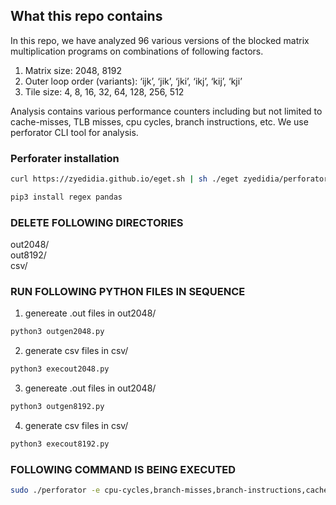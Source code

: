 ## What this repo contains

In this repo, we have analyzed 96 various versions of the blocked matrix multiplication programs on combinations of following factors.
1. Matrix size: 2048, 8192
2. Outer loop order (variants): ‘ijk’, ‘jik’, ‘jki’, ‘ikj’, ‘kij’, ‘kji’
3. Tile size: 4, 8, 16, 32, 64, 128, 256, 512

Analysis contains various performance counters including but not limited to cache-misses, TLB misses, cpu cycles, branch instructions, etc. We use perforator CLI tool for analysis.

### Perforater installation 
```bash
curl https://zyedidia.github.io/eget.sh | sh ./eget zyedidia/perforator
```
```bash
pip3 install regex pandas
```

### DELETE FOLLOWING DIRECTORIES
out2048/ </br>
out8192/ </br>
csv/ </br>

### RUN FOLLOWING PYTHON FILES IN SEQUENCE

1.  genereate .out files in out2048/
```bash
python3 outgen2048.py
```

2. generate csv files in csv/
```bash
python3 execout2048.py
```

3. genereate .out files in out2048/
```bash
python3 outgen8192.py
```

4. generate csv files in csv/
```bash
python3 execout8192.py
```

### FOLLOWING COMMAND IS BEING EXECUTED

```bash
sudo ./perforator -e cpu-cycles,branch-misses,branch-instructions,cache-misses,dtlb-read-accesses,dtlb-read-accesses,dtlb-read-misses,dtlb-write-misses,l1d-read-accesses,l1d-read-misses,l1d-write-accesses,l1i-read-misses,ll-read-accesses,ll-read-misses,ll-write-accesses,ll-write-misses -r multiplication --csv ./out2048/v3_2048_32 > csv/v3_2048_32.csv
```
